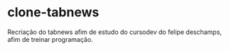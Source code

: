 # clone-tabnews
Recriação do tabnews afim de estudo do cursodev do felipe deschamps, afim de treinar programação.

